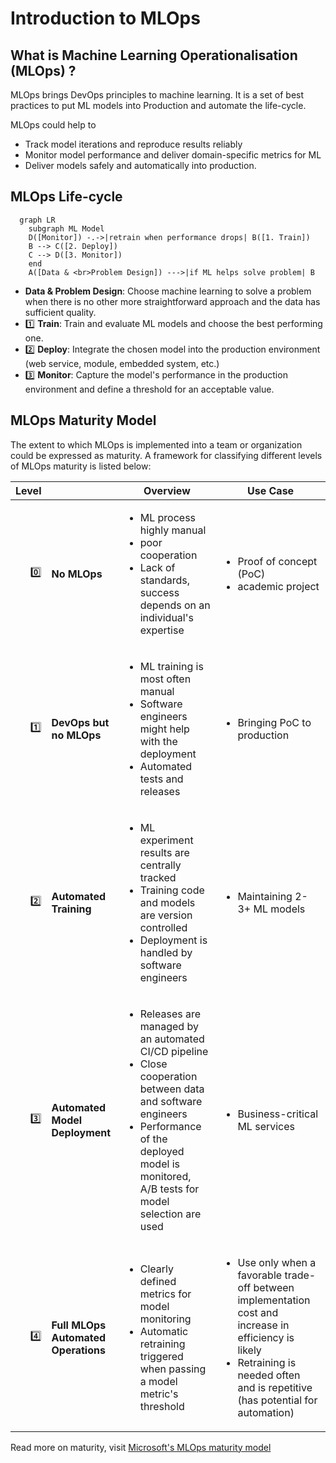 # Introduction to MLOps

## What is Machine Learning Operationalisation (MLOps) ?

MLOps brings DevOps principles to machine learning. It is a set of best practices to put ML models into Production and automate the life-cycle.

MLOps could help to

- Track model iterations and reproduce results reliably
- Monitor model performance and deliver domain-specific metrics for ML
- Deliver models safely and automatically into production.

## MLOps Life-cycle

```mermaid
  graph LR
    subgraph ML Model
    D([Monitor]) -.->|retrain when performance drops| B([1. Train])
    B --> C([2. Deploy])
    C --> D([3. Monitor])
    end
    A([Data & <br>Problem Design]) --->|if ML helps solve problem| B
```

- **Data & Problem Design**: Choose machine learning to solve a problem when there is no other more straightforward approach and the data has sufficient quality.
- 1️⃣ **Train**: Train and evaluate ML models and choose the best performing one.
- 2️⃣ **Deploy**: Integrate the chosen model into the production environment (web service, module, embedded system, etc.)
- 3️⃣ **Monitor**: Capture the model's performance in the production environment and define a threshold for an acceptable value.

## MLOps Maturity Model

The extent to which MLOps is implemented into a team or organization could be expressed as maturity. A framework for classifying different levels of MLOps maturity is listed below:

| Level |              | Overview | Use Case | 
|----:|--------------|----------|----------|  
| 0️⃣  | **No MLOps** | <ul><li>ML process highly manual</li><li>poor cooperation</li><li>Lack of standards, success depends on an individual's expertise</li> </ul> | <ul><li>Proof of concept (PoC)</li><li>academic project</li></ul> |
| 1️⃣  | **DevOps but no MLOps** | <ul><li>ML training is most often manual </li><li>Software engineers might help with the deployment</li><li>Automated tests and releases</li> </ul> | <ul><li>Bringing PoC to production</li></ul> |
| 2️⃣  | **Automated Training** | <ul><li>ML experiment results are centrally tracked </li><li>Training code and models are version controlled</li><li>Deployment is handled by software engineers</li> </ul> | <ul><li>Maintaining 2-3+ ML models</li></ul> |
| 3️⃣  | **Automated Model Deployment** | <ul><li>Releases are managed by an automated CI/CD pipeline</li><li>Close cooperation between data and software engineers</li><li>Performance of the deployed model is monitored, A/B tests for model selection are used</li></ul> | <ul><li>Business-critical ML services</li></ul> |
| 4️⃣  | **Full MLOps Automated Operations** | <ul><li>Clearly defined metrics for model monitoring</li><li>Automatic retraining triggered when passing a model metric's threshold</li> </ul>  | <ul><li>Use only when a favorable trade-off between implementation cost and increase in efficiency is likely</li><li>Retraining is needed often and is repetitive (has potential for automation)</li></ul> |


Read more on maturity, visit [Microsoft's MLOps maturity model](https://docs.microsoft.com/en-us/azure/architecture/example-scenario/mlops/mlops-maturity-model)
